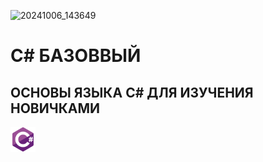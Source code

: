 ![20241006_143649](https://github.com/user-attachments/assets/50be9529-cfad-4d21-8281-a55819d8b3be)

# C# БАЗОВВЫЙ
## ОСНОВЫ ЯЗЫКА C# ДЛЯ ИЗУЧЕНИЯ НОВИЧКАМИ

<div>
  <img src="https://github.com/devicons/devicon/blob/master/icons/csharp/csharp-original.svg" title="Csharp" alt="Csharp" width="40" height="40"/>&nbsp;
</div>


